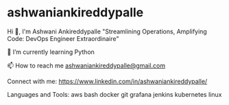 # ashwaniankireddypalle
Hi 👋, I'm Ashwani Ankireddypalle
"Streamlining Operations, Amplifying Code: DevOps Engineer Extraordinaire"

🌱 I’m currently learning Python

📫 How to reach me ashwaniankireddypalle@gmail.com

Connect with me:
https://www.linkedin.com/in/ashwaniankireddypalle/

Languages and Tools:
aws bash docker git grafana jenkins kubernetes linux
